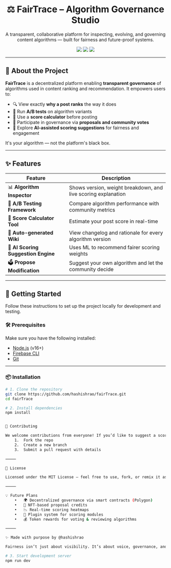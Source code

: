 <h1 align="center">⚖️ FairTrace – Algorithm Governance Studio</h1>

<p align="center">
  A transparent, collaborative platform for inspecting, evolving, and governing content algorithms — built for fairness and future-proof systems.  
</p>

<p align="center">
  <img src="https://img.shields.io/badge/status-alpha-blue?style=flat-square" />
  <img src="https://img.shields.io/badge/tech-stack-Firebase%20%7C%20Node.js%20%7C%20Next.js-brightgreen" />
  <img src="https://img.shields.io/github/license/hashishrao/fairTrace?style=flat-square" />
</p>

---

## 🧠 About the Project

**FairTrace** is a decentralized platform enabling **transparent governance** of algorithms used in content ranking and recommendation. It empowers users to:

- 🔍 View exactly **why a post ranks** the way it does
- 🧪 Run **A/B tests** on algorithm variants
- 🧮 Use a **score calculator** before posting
- 💬 Participate in governance via **proposals and community votes**
- 🤖 Explore **AI-assisted scoring suggestions** for fairness and engagement

It's your algorithm — not the platform's black box.

---

## ✨ Features

| Feature | Description |
|--------|-------------|
| 📊 **Algorithm Inspector** | Shows version, weight breakdown, and live scoring explanation |
| 🔁 **A/B Testing Framework** | Compare algorithm performance with community metrics |
| 🧮 **Score Calculator Tool** | Estimate your post score in real-time |
| 📘 **Auto-generated Wiki** | View changelog and rationale for every algorithm version |
| 🤖 **AI Scoring Suggestion Engine** | Uses ML to recommend fairer scoring weights |
| 🗳️ **Propose Modification** | Suggest your own algorithm and let the community decide |

---

## 🚀 Getting Started

Follow these instructions to set up the project locally for development and testing.

### 🛠️ Prerequisites

Make sure you have the following installed:

- [Node.js](https://nodejs.org/) (v16+)
- [Firebase CLI](https://firebase.google.com/docs/cli)
- [Git](https://git-scm.com/)

---

### 📦 Installation

```bash
# 1. Clone the repository
git clone https://github.com/hashishrao/fairTrace.git
cd fairTrace

# 2. Install dependencies
npm install


🤝 Contributing

We welcome contributions from everyone! If you’d like to suggest a scoring algorithm, fix a bug, or enhance the UI:
	1.	Fork the repo
	2.	Create a new branch
	3.	Submit a pull request with details

⸻

📄 License

Licensed under the MIT License — feel free to use, fork, or remix it as long as proper credit is given.

⸻

💡 Future Plans
	•	🌍 Decentralized governance via smart contracts (Polygon)
	•	🧾 NFT-based proposal credits
	•	📉 Real-time scoring heatmaps
	•	🧩 Plugin system for scoring modules
	•	💰 Token rewards for voting & reviewing algorithms

⸻

✨ Made with purpose by @hashishrao

Fairness isn’t just about visibility. It’s about voice, governance, and collective control.

# 3. Start development server
npm run dev

